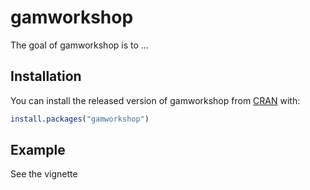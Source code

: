 
<!-- README.md is generated from README.Rmd. Please edit that file -->

# gamworkshop

<!-- badges: start -->

<!-- badges: end -->

The goal of gamworkshop is to …

## Installation

You can install the released version of gamworkshop from
[CRAN](https://CRAN.R-project.org) with:

``` r
install.packages("gamworkshop")
```

## Example

See the vignette
